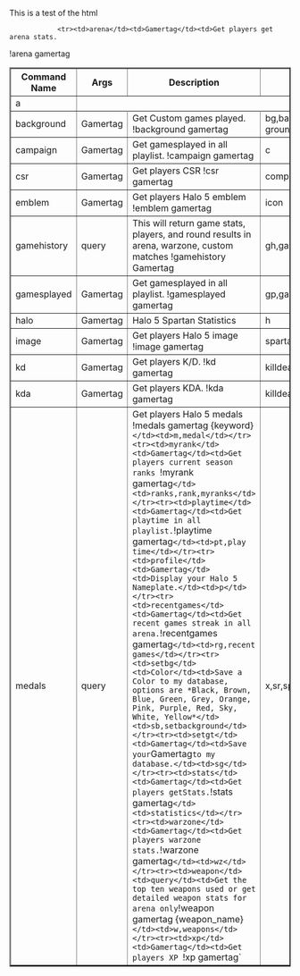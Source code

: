 This is a test of the html

<table id="userdata" border="2">
				<thead>
					<tr><th>Command Name</th>
					<th>Args</th>
					<th>Description</th>
					<th>Aliases</th>
				</tr></thead>
				<tbody>

				<tr><td>arena</td><td>Gamertag</td><td>Get players get arena stats.
!arena gamertag</td><td>a</td></tr><tr><td>background</td><td>Gamertag</td><td>Get Custom games played.
 !background gamertag </td><td>bg,back ground,customs</td></tr><tr><td>campaign</td><td>Gamertag</td><td>Get gamesplayed in all playlist.
 !campaign gamertag </td><td>c</td></tr><tr><td>csr</td><td>Gamertag</td><td>Get players CSR
!csr gamertag</td><td>competetivespartanrank</td></tr><tr><td>emblem</td><td>Gamertag</td><td>Get players Halo 5 emblem
 !emblem gamertag</td><td>icon</td></tr><tr><td>gamehistory</td><td>query</td><td>This will return game stats, players, and round results in arena, warzone, custom matches
!gamehistory Gamertag
	</td><td>gh,game history</td></tr><tr><td>gamesplayed</td><td>Gamertag</td><td>Get gamesplayed in all playlist.
 !gamesplayed gamertag
	</td><td>gp,games played</td></tr><tr><td>halo</td><td>Gamertag</td><td>Halo 5 Spartan Statistics</td><td>h</td></tr><tr><td>image</td><td>Gamertag</td><td>Get players Halo 5 image
 !image gamertag</td><td>spartan,png</td></tr><tr><td>kd</td><td>Gamertag</td><td>Get players K/D.
 !kd gamertag </td><td>killdeath</td></tr><tr><td>kda</td><td>Gamertag</td><td>Get players KDA.
 !kda gamertag </td><td>killdeathaverage</td></tr><tr><td>medals</td><td>query</td><td>Get players Halo 5 medals
 !medals gamertag {keyword}`</td><td>m,medal</td></tr><tr><td>myrank</td><td>Gamertag</td><td>Get players current season ranks
 `!myrank gamertag` </td><td>ranks,rank,myranks</td></tr><tr><td>playtime</td><td>Gamertag</td><td>Get playtime in all playlist.
 `!playtime gamertag` </td><td>pt,play time</td></tr><tr><td>profile</td><td>Gamertag</td><td>Display your Halo 5 Nameplate.</td><td>p</td></tr><tr><td>recentgames</td><td>Gamertag</td><td>Get recent games streak in all arena.
 `!recentgames gamertag` </td><td>rg,recent games</td></tr><tr><td>setbg</td><td>Color</td><td>Save a Color to my database, options are *Black, Brown, Blue, Green, Grey, Orange, Pink, Purple, Red, Sky, White, Yellow*</td><td>sb,setbackground</td></tr><tr><td>setgt</td><td>Gamertag</td><td>Save your `Gamertag` to my database.</td><td>sg</td></tr><tr><td>stats</td><td>Gamertag</td><td>Get players getStats.
 `!stats gamertag` </td><td>statistics</td></tr><tr><td>warzone</td><td>Gamertag</td><td>Get players warzone stats.
 `!warzone gamertag` </td><td>wz</td></tr><tr><td>weapon</td><td>query</td><td>Get the top ten weapons used or get detailed weapon stats for arena only
`!weapon gamertag {weapon_name}`</td><td>w,weapons</td></tr><tr><td>xp</td><td>Gamertag</td><td>Get players XP
 `!xp gamertag` </td><td>x,sr,spartanrank</td></tr></tbody>
			</table>
